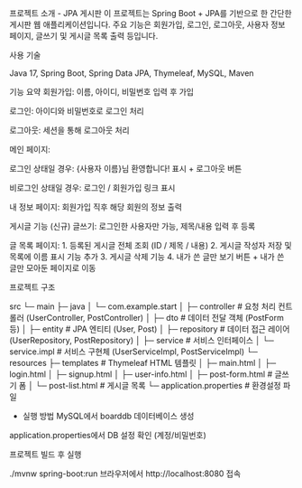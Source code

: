 프로젝트 소개 - JPA 게시판
이 프로젝트는 Spring Boot + JPA를 기반으로 한 간단한 게시판 웹 애플리케이션입니다.
주요 기능은 회원가입, 로그인, 로그아웃, 사용자 정보 페이지, 글쓰기 및 게시글 목록 출력 등입니다.

사용 기술

Java 17,
Spring Boot,
Spring Data JPA,
Thymeleaf,
MySQL,
Maven

기능 요약
회원가입: 이름, 아이디, 비밀번호 입력 후 가입

로그인: 아이디와 비밀번호로 로그인 처리

로그아웃: 세션을 통해 로그아웃 처리

메인 페이지:

로그인 상태일 경우: {사용자 이름}님 환영합니다! 표시 + 로그아웃 버튼

비로그인 상태일 경우: 로그인 / 회원가입 링크 표시

내 정보 페이지: 회원가입 직후 해당 회원의 정보 출력

게시글 기능 (신규)
글쓰기: 로그인한 사용자만 가능, 제목/내용 입력 후 등록



글 목록 페이지: 1. 등록된 게시글 전체 조회 (ID / 제목 / 내용)
               2. 게시글 작성자 저장 및 목록에 이름 표시 기능 추가
               3. 게시글 삭제 기능
               4. 내가 쓴 글만 보기 버튼 + 내가 쓴 글만 모아둔 페이지로 이동

프로젝트 구조


src
 └─ main
     ├─ java
     │   └─ com.example.start
     │       ├─ controller       # 요청 처리 컨트롤러 (UserController, PostController)
     │       ├─ dto              # 데이터 전달 객체 (PostForm 등)
     │       ├─ entity           # JPA 엔티티 (User, Post)
     │       ├─ repository       # 데이터 접근 레이어 (UserRepository, PostRepository)
     │       ├─ service          # 서비스 인터페이스
     │       └─ service.impl     # 서비스 구현체 (UserServiceImpl, PostServiceImpl)
     └─ resources
         ├─ templates            # Thymeleaf HTML 템플릿
         │   ├─ main.html
         │   ├─ login.html
         │   ├─ signup.html
         │   ├─ user-info.html
         │   ├─ post-form.html      # 글쓰기 폼
         │   └─ post-list.html      # 게시글 목록
         └─ application.properties # 환경설정 파일

* 실행 방법
MySQL에서 boarddb 데이터베이스 생성

application.properties에서 DB 설정 확인 (계정/비밀번호)

프로젝트 빌드 후 실행

./mvnw spring-boot:run
브라우저에서 http://localhost:8080 접속
